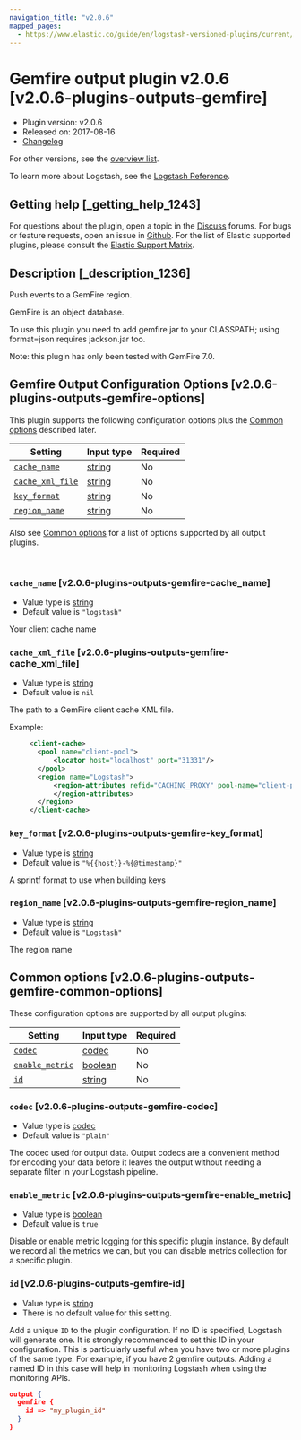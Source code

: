 ```yaml
---
navigation_title: "v2.0.6"
mapped_pages:
  - https://www.elastic.co/guide/en/logstash-versioned-plugins/current/v2.0.6-plugins-outputs-gemfire.html
---
```


# Gemfire output plugin v2.0.6 [v2.0.6-plugins-outputs-gemfire]


* Plugin version: v2.0.6
* Released on: 2017-08-16
* [Changelog](https://github.com/logstash-plugins/logstash-output-gemfire/blob/v2.0.6/CHANGELOG.md)

For other versions, see the [overview list](output-gemfire-index.md).

To learn more about Logstash, see the [Logstash Reference](logstash://reference/index.md).

## Getting help [_getting_help_1243]

For questions about the plugin, open a topic in the [Discuss](http://discuss.elastic.co) forums. For bugs or feature requests, open an issue in [Github](https://github.com/logstash-plugins/logstash-output-gemfire). For the list of Elastic supported plugins, please consult the [Elastic Support Matrix](https://www.elastic.co/support/matrix#matrix_logstash_plugins).


## Description [_description_1236]

Push events to a GemFire region.

GemFire is an object database.

To use this plugin you need to add gemfire.jar to your CLASSPATH; using format=json requires jackson.jar too.

Note: this plugin has only been tested with GemFire 7.0.


## Gemfire Output Configuration Options [v2.0.6-plugins-outputs-gemfire-options]

This plugin supports the following configuration options plus the [Common options](v2-0-6-plugins-outputs-gemfire.md#v2.0.6-plugins-outputs-gemfire-common-options) described later.

| Setting | Input type | Required |
| --- | --- | --- |
| [`cache_name`](v2-0-6-plugins-outputs-gemfire.md#v2.0.6-plugins-outputs-gemfire-cache_name) | [string](logstash://reference/configuration-file-structure.md#string) | No |
| [`cache_xml_file`](v2-0-6-plugins-outputs-gemfire.md#v2.0.6-plugins-outputs-gemfire-cache_xml_file) | [string](logstash://reference/configuration-file-structure.md#string) | No |
| [`key_format`](v2-0-6-plugins-outputs-gemfire.md#v2.0.6-plugins-outputs-gemfire-key_format) | [string](logstash://reference/configuration-file-structure.md#string) | No |
| [`region_name`](v2-0-6-plugins-outputs-gemfire.md#v2.0.6-plugins-outputs-gemfire-region_name) | [string](logstash://reference/configuration-file-structure.md#string) | No |

Also see [Common options](v2-0-6-plugins-outputs-gemfire.md#v2.0.6-plugins-outputs-gemfire-common-options) for a list of options supported by all output plugins.

 

### `cache_name` [v2.0.6-plugins-outputs-gemfire-cache_name]

* Value type is [string](logstash://reference/configuration-file-structure.md#string)
* Default value is `"logstash"`

Your client cache name


### `cache_xml_file` [v2.0.6-plugins-outputs-gemfire-cache_xml_file]

* Value type is [string](logstash://reference/configuration-file-structure.md#string)
* Default value is `nil`

The path to a GemFire client cache XML file.

Example:

```xml
     <client-cache>
       <pool name="client-pool">
           <locator host="localhost" port="31331"/>
       </pool>
       <region name="Logstash">
           <region-attributes refid="CACHING_PROXY" pool-name="client-pool" >
           </region-attributes>
       </region>
     </client-cache>
```


### `key_format` [v2.0.6-plugins-outputs-gemfire-key_format]

* Value type is [string](logstash://reference/configuration-file-structure.md#string)
* Default value is `"%{{host}}-%{@timestamp}"`

A sprintf format to use when building keys


### `region_name` [v2.0.6-plugins-outputs-gemfire-region_name]

* Value type is [string](logstash://reference/configuration-file-structure.md#string)
* Default value is `"Logstash"`

The region name



## Common options [v2.0.6-plugins-outputs-gemfire-common-options]

These configuration options are supported by all output plugins:

| Setting | Input type | Required |
| --- | --- | --- |
| [`codec`](v2-0-6-plugins-outputs-gemfire.md#v2.0.6-plugins-outputs-gemfire-codec) | [codec](logstash://reference/configuration-file-structure.md#codec) | No |
| [`enable_metric`](v2-0-6-plugins-outputs-gemfire.md#v2.0.6-plugins-outputs-gemfire-enable_metric) | [boolean](logstash://reference/configuration-file-structure.md#boolean) | No |
| [`id`](v2-0-6-plugins-outputs-gemfire.md#v2.0.6-plugins-outputs-gemfire-id) | [string](logstash://reference/configuration-file-structure.md#string) | No |

### `codec` [v2.0.6-plugins-outputs-gemfire-codec]

* Value type is [codec](logstash://reference/configuration-file-structure.md#codec)
* Default value is `"plain"`

The codec used for output data. Output codecs are a convenient method for encoding your data before it leaves the output without needing a separate filter in your Logstash pipeline.


### `enable_metric` [v2.0.6-plugins-outputs-gemfire-enable_metric]

* Value type is [boolean](logstash://reference/configuration-file-structure.md#boolean)
* Default value is `true`

Disable or enable metric logging for this specific plugin instance. By default we record all the metrics we can, but you can disable metrics collection for a specific plugin.


### `id` [v2.0.6-plugins-outputs-gemfire-id]

* Value type is [string](logstash://reference/configuration-file-structure.md#string)
* There is no default value for this setting.

Add a unique `ID` to the plugin configuration. If no ID is specified, Logstash will generate one. It is strongly recommended to set this ID in your configuration. This is particularly useful when you have two or more plugins of the same type. For example, if you have 2 gemfire outputs. Adding a named ID in this case will help in monitoring Logstash when using the monitoring APIs.

```json
output {
  gemfire {
    id => "my_plugin_id"
  }
}
```



